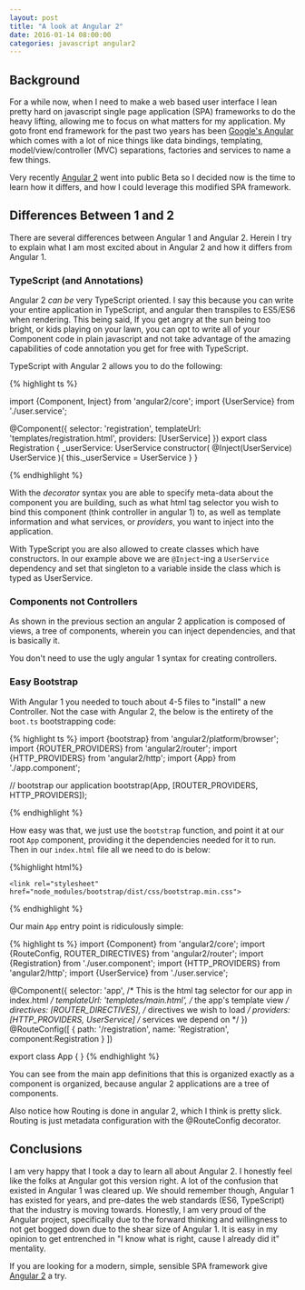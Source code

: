 ```yaml
---
layout: post
title: "A look at Angular 2"
date: 2016-01-14 08:00:00
categories: javascript angular2
---
```


## Background

For a while now, when I need to make a web based user interface I lean pretty 
hard on javascript single page application (SPA) frameworks to do the heavy
lifting, allowing me to focus on what matters for my application.  My goto
front end framework for the past two years has been [Google's Angular][angular1]
which comes with a lot of nice things like data bindings, templating, model/view/controller
(MVC) separations, factories and services to name a few things.  

Very recently [Angular 2][angular2] went into public Beta so I decided now 
is the time to learn how it differs, and how I could leverage this modified 
SPA framework.

## Differences Between 1 and 2

There are several differences between Angular 1 and Angular 2.  Herein I try to 
explain what I am most excited about in Angular 2 and how it differs from Angular 1.

### TypeScript (and Annotations)

Angular 2 _can be_ very TypeScript oriented.  I say this because you can write 
your entire application in TypeScript, and angular then transpiles to ES5/ES6
when rendering.  This being said, If you get angry at the sun being too bright,
or kids playing on your lawn, you can opt to write all of your Component code in
plain javascript and not take advantage of the amazing capabilities of code 
annotation you get for free with TypeScript.

TypeScript with Angular 2 allows you to do the following:

{% highlight ts %}

import {Component, Inject} from 'angular2/core';
import {UserService} from './user.service';

@Component({
    selector: 'registration',
    templateUrl: 'templates/registration.html',
    providers: [UserService]
})
export class Registration {
    _userService: UserService
    constructor(
        @Inject(UserService) UserService
    ){
        this._userService = UserService
    }
}

{% endhighlight %}

With the _decorator_ syntax you are able to specify meta-data about the component
you are building, such as what html tag selector you wish to bind this component
(think controller in angular 1) to, as well as template information and what 
services, or _providers_, you want to inject into the application.

With TypeScript you are also allowed to create classes which have constructors. 
In our example above we are `@Inject`-ing a `UserService` dependency and set that
singleton to a variable inside the class which is typed as UserService.

### Components not Controllers

As shown in the previous section an angular 2 application is composed of views,
a tree of components, wherein you can inject dependencies, and that is basically it.

You don't need to use the ugly angular 1 syntax for creating controllers.

### Easy Bootstrap

With Angular 1 you needed to touch about 4-5 files to "install" a new Controller.
Not the case with Angular 2, the below is the entirety of the `boot.ts` bootstrapping code:

{% highlight ts %}
import {bootstrap} from 'angular2/platform/browser';
import {ROUTER_PROVIDERS} from 'angular2/router';
import {HTTP_PROVIDERS} from 'angular2/http';
import {App} from './app.component';

// bootstrap our application
bootstrap(App, [ROUTER_PROVIDERS, HTTP_PROVIDERS]);

{% endhighlight %}

How easy was that, we just use the `bootstrap` function, and point it at our root 
`App` component, providing it the dependencies needed for it to run.  Then in our 
`index.html` file all we need to do is below:

{%highlight html%}
<html>

  <head>
    <script src="node_modules/angular2/bundles/angular2-polyfills.js"></script>
    <script src="node_modules/systemjs/dist/system.src.js"></script>
    <script src="node_modules/typescript/lib/typescript.js"></script>
    <script src="node_modules/rxjs/bundles/Rx.js"></script>
    <script src="node_modules/angular2/bundles/angular2.dev.js"></script>
    <script src="./node_modules/angular2/bundles/http.dev.js"></script>
    <script src="node_modules/angular2/bundles/router.dev.js"></script>
    <script>
        System.config({
            transpiler: 'typescript',
            packages: {
                'app': {
                    defaultExtension: 'ts'}
            } 
        });
        System.import('app/boot').then(null, console.error.bind(console));
        <!--
            //We are using System.js to perform the bootstrapping of the angular app
            //This will grab our boot.ts file, transpile it and load our `App`.
        -->
    </script>

    <link rel="stylesheet" href="node_modules/bootstrap/dist/css/bootstrap.min.css">
  </head>
  <base href="./"> <!-- used for the router to know the base reference -->
  <body>
    <!--
        // we merely need to provide an "app" tag for our app to load into,
        // this is where the Component "selector" comes into play.
    -->
        <app></app>
  </body>
</html>

{% endhighlight %}

Our main `App` entry point is ridiculously simple:

{% highlight ts %}
import {Component} from 'angular2/core';
import {RouteConfig, ROUTER_DIRECTIVES} from 'angular2/router';
import {Registration} from './user.component';
import {HTTP_PROVIDERS} from 'angular2/http';
import {UserService} from './user.service';

@Component({
    selector: 'app', /* This is the html tag selector for our app in index.html */
    templateUrl: 'templates/main.html', /* the app's template view */
    directives: [ROUTER_DIRECTIVES], /* directives we wish to load */
    providers: [HTTP_PROVIDERS, UserService] /* services we depend on */
})
@RouteConfig([
    { path: '/registration', name: 'Registration', component:Registration }
])

export class App {
}
{% endhighlight %}

You can see from the main app definitions that this is organized exactly as a component
is organized, because angular 2 applications are a tree of components.  

Also notice how Routing is done in angular 2, which I think is pretty slick.  Routing
is just metadata configuration with the @RouteConfig decorator.

## Conclusions

I am very happy that I took a day to learn all about Angular 2.  I honestly
feel like the folks at Angular got this version right.  A lot of the confusion
that existed in Angular 1 was cleared up.  We should remember though, Angular 1
has existed for years, and pre-dates the web standards (ES6, TypeScript) that the
industry is moving towards.  Honestly, I am very proud of the Angular project, 
specifically due to the forward thinking and willingness to not get bogged down 
due to the shear size of Angular 1.  It is easy in my opinion to get entrenched in
"I know what is right, cause I already did it" mentality.

If you are looking for a modern, simple, sensible SPA framework give [Angular 2][angular2]
a try.

[angular1]: https://angularjs.org/
[angular2]: https://angular.io/
